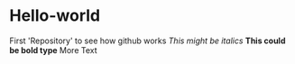 # Hello-world
First 'Repository' to see how github works
*This might be italics*  **This could be bold type**
More Text
